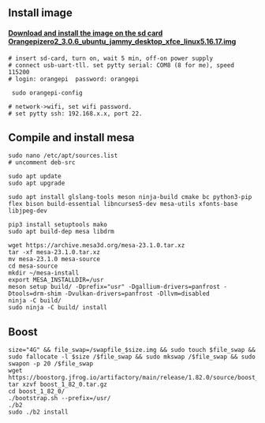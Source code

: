 Install image
------------
#### [Download and  install the image on the sd card Orangepizero2_3.0.6_ubuntu_jammy_desktop_xfce_linux5.16.17.img](https://drive.google.com/file/d/1qTtGsdRtx4EtQQIXGP-6RgXL6NTIjvmw/view?usp=share_link "Download and  install the image on the sd card Orangepizero2_3.0.6_ubuntu_jammy_desktop_xfce_linux5.16.17.img")

	# insert sd-card, turn on, wait 5 min, off-on power supply
	# connect usb-uart-tll. set pytty serial: COM8 (8 for me), speed 115200
	# login: orangepi  password: orangepi

	 sudo orangepi-config

	# network->wifi, set wifi password.
	# set pytty ssh: 192.168.x.x, port 22.

Compile and install mesa
------------
	sudo nano /etc/apt/sources.list
	# uncomment deb-src

	sudo apt update
	sudo apt upgrade

	sudo apt install glslang-tools meson ninja-build cmake bc python3-pip flex bison build-essential libncurses5-dev mesa-utils xfonts-base libjpeg-dev 

	pip3 install setuptools mako
	sudo apt build-dep mesa libdrm

	wget https://archive.mesa3d.org/mesa-23.1.0.tar.xz
	tar -xf mesa-23.1.0.tar.xz
	mv mesa-23.1.0 mesa-source
	cd mesa-source
	mkdir ~/mesa-install
	export MESA_INSTALLDIR=/usr
	meson setup build/ -Dprefix="usr" -Dgallium-drivers=panfrost -Dtools=drm-shim -Dvulkan-drivers=panfrost -Dllvm=disabled
	ninja -C build/
	sudo ninja -C build/ install

Boost
------------
	size="4G" && file_swap=/swapfile_$size.img && sudo touch $file_swap && sudo fallocate -l $size /$file_swap && sudo mkswap /$file_swap && sudo swapon -p 20 /$file_swap
	wget https://boostorg.jfrog.io/artifactory/main/release/1.82.0/source/boost_1_82_0.tar.gz
	tar xzvf boost_1_82_0.tar.gz
	cd boost_1_82_0/
	./bootstrap.sh --prefix=/usr/
	./b2
	sudo ./b2 install


